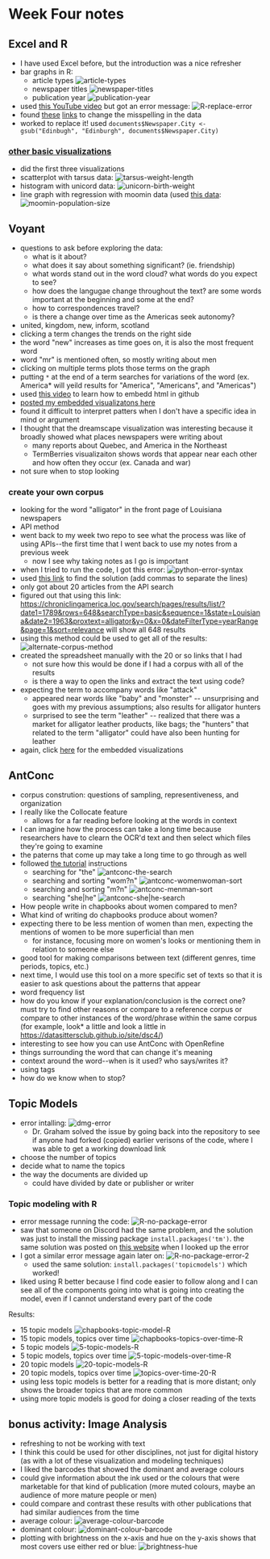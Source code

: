 # Week Four notes
## Excel and R
- I have used Excel before, but the introduction was a nice refresher
- bar graphs in R: 
  - article types ![article-types](article-types.png)
  - newspaper titles ![newspaper-titles](newspaper-titles.png)
  - publication year ![publication-year](publication-year.png)
- used [this YouTube video](https://www.youtube.com/watch?v=Cmd8cJCk2lA) but got an error message:
![R-replace-error](R-replace-error.png)
- found [these](https://www.dummies.com/programming/r/how-to-substitute-text-in-r/) [links](https://stackoverflow.com/questions/21187603/replace-characters-from-a-column-of-a-data-frame-r) to change the misspelling in the data
- worked to replace it! used `documents$Newspaper.City <- gsub("Edinbugh", "Edinburgh", documents$Newspaper.City)`
### [other basic visualizations](https://rstudio-pubs-static.s3.amazonaws.com/7953_4e3efd5b9415444ca065b1167862c349.html)
- did the first three visualizations
- scatterplot with tarsus data: ![tarsus-weight-length](tarsus-weight-length.png)
- histogram with unicord data: ![unicorn-birth-weight](unicorn-birth-weight.png)
- line graph with regression with moomin data (used [this data](https://ourworldindata.org/world-population-growth#all-charts-preview): ![moomin-population-size](moomin-population-size.png)

## Voyant
- questions to ask before exploring the data:
  - what is it about?
  - what does it say about something significant? (ie. friendship)
  - what words stand out in the word cloud? what words do you expect to see?
  - how does the langugae change throughout the text? are some words important at the beginning and some at the end?
  - how to correspondences travel? 
  - is there a change over time as the Americas seek autonomy?
- united, kingdom, new, inform, scotland
- clicking a term changes the trends on the right side
- the word "new" increases as time goes on, it is also the most frequent word
- word "mr" is mentioned often, so mostly writing about men
- clicking on multiple terms plots those terms on the graph
- putting `*` at the end of a term searches for variations of the word (ex. America* will yeild results for "America", "Americans", and "Americas")
- used [this video](https://www.youtube.com/watch?v=enjhlnqaXOE) to learn how to embedd html in github
- [posted my embedded visualizatons here](https://paula-rodrigo.github.io/week-four/)
- found it difficult to interpret patters when I don't have a specific idea in mind or argument
- I thought that the dreamscape visualization was interesting because it broadly showed what places newspapers were writing about
  - many reports about Quebec, and America in the Northeast
  - TermBerries visualizaiton shows words that appear near each other and how often they occur (ex. Canada and war)
 - not sure when to stop looking
 ### create your own corpus
- looking for the word "alligator" in the front page of Louisiana newspapers
- API method
- went back to my week two repo to see what the process was like of using APIs--the first time that I went back to use my notes from a previous week
  - now I see why taking notes as I go is important
- when I tried to run the code, I got this error: ![python-error-syntax](python-error-syntax.png)
- used [this link](https://realpython.com/invalid-syntax-python/) to find the solution (add commas to separate the lines)
- only got about 20 articles from the API search
- figured out that using this link: https://chroniclingamerica.loc.gov/search/pages/results/list/?date1=1789&rows=648&searchType=basic&sequence=1&state=Louisiana&date2=1963&proxtext=alligator&y=0&x=0&dateFilterType=yearRange&page=1&sort=relevance will show all 648 results
- using this method could be used to get all of the results: ![alternate-corpus-method](alternate-corpus-method.png)
- created the spreadsheet manually with the 20 or so links that I had
  - not sure how this would be done if I had a corpus with all of the results
  - is there a way to open the links and extract the text using code?
- expecting the term to accompany words like "attack" 
  - appeared near words like "baby" and "monster" -- unsurprising and goes with my previous assumptions; also results for alligator hunters
  - surprised to see the term "leather" -- realized that there was a market for alligator leather products, like bags; the "hunters" that related to the term "alligator" could have also been hunting for leather
- again, click [here](https://paula-rodrigo.github.io/week-four/) for the embedded visualizations

## AntConc
- corpus constrution: questions of sampling, representiveness, and organization
- I really like the Collocate feature
  - allows for a far reading before looking at the words in context
- I can imagine how the process can take a long time because researchers have to clearn the OCR'd text and then select which files they're going to examine 
- the paterns that come up may take a long time to go through as well
- followed [the tutorial](https://programminghistorian.org/en/lessons/corpus-analysis-with-antconc) instructions
  - searching for "the" ![antconc-the-search](antconc-the-search.png)
  - searching and sorting "wom?n" ![antconc-womenwoman-sort](antconc-womenwoman-sort.png)
  - searching and sorting "m?n" ![antconc-menman-sort](antconc-menman-sort.png)
  - searching "she|he" ![antconc-she|he-search](antconc-she|he-search.png)
- How people write in chapbooks about women compared to men? 
- What kind of writing do chapbooks produce about women?
- expecting there to be less mention of women than men, expecting the mentions of women to be more superficial than men 
  - for instance, focusing more on women's looks or mentioning them in relation to someone else
- good tool for making comparisons between text (different genres, time periods, topics, etc.)
- next time, I would use this tool on a more specific set of texts so that it is easier to ask questions about the patterns that appear
- word frequency list
- how do you know if your explanation/conclusion is the correct one? must try to find other reasons or compare to a reference corpus or compare to other instances of the word/phrase within the same corpus (for example, look* a little and look a little in https://datasittersclub.github.io/site/dsc4/)
- interesting to see how you can use AntConc with OpenRefine
- things surrounding the word that can change it's meaning
- context around the word--when is it used? who says/writes it?
- using tags
- how do we know when to stop?

## Topic Models
- error intalling: ![dmg-error](dmg-error.png)
  - Dr. Graham solved the issue by going back into the repository to see if anyone had forked (copied) earlier verisons of the code, where I was able to get a working download link
- choose the number of topics
- decide what to name the topics
- the way the documents are divided up
  - could have divided by date or publisher or writer
### Topic modeling with R
- error message running the code: ![R-no-package-error](R-no-package-error.png)
- saw that someone on Discord had the same problem, and the solution was just to install the missing package `install.packages('tm')`. the same solution was posted on [this website](https://github.com/kbroman/RqtlWorkshop/issues/1
) when I looked up the error
- I got a similar error message again later on: ![R-no-package-error-2](R-no-package-error-2.png)
  - used the same solution: `install.packages('topicmodels')` which worked!
- liked using R better because I find code easier to follow along and I can see all of the components going into what is going into creating the model, even if I cannot understand every part of the code

Results:
- 15 topic models ![chapbooks-topic-model-R](chapbooks-topic-model-R.png)
- 15 topic models, topics over time ![chapbooks-topics-over-time-R](chapbooks-topics-over-time-R.png)
- 5 topic models ![5-topic-models-R](5-topic-models-R.png)
- 5 topic models, topics over time ![5-topic-models-over-time-R](5-topic-models-over-time-R.png)
- 20 topic models ![20-topic-models-R](20-topic-models-R.png)
- 20 topic models, topics over time ![topics-over-time-20-R](topics-over-time-20-R.png)
- using less topic models is better for a reading that is more distant; only shows the broader topics that are more common
- using more topic models is good for doing a closer reading of the texts

## bonus activity: Image Analysis
- refreshing to not be working with text
- I think this could be used for other disciplines, not just for digital history (as with a lot of these visualization and modeling techniques)
- I liked the barcodes that showed the dominant and average colours
- could give information about the ink used or the colours that were marketable for that kind of publication (more muted colours, maybe an audience of more mature people or men)
- could compare and contrast these results with other publications that had similar audiences from the time 
- average colour: ![average-colour-barcode](average-colour-barcode.png)
- dominant colour: ![dominant-colour-barcode](dominant-colour-barcode.png)
- plotting with brightness on the x-axis and hue on the y-axis shows that most covers use either red or blue: ![brightness-hue](brightness-hue.png)
